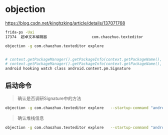 # objection
https://blog.csdn.net/kinghzking/article/details/137071768

```bash
frida-ps -Uai
17374  超卓文本编辑器                    com.chaozhuo.texteditor

objection -g com.chaozhuo.texteditor explore


# context.getPackageManager().getPackageInfo(context.getPackageName(), 64).signatures[0].hashCode()
# context.getPackageManager().getPackageInfo(context.getPackageName(), 64).signatures[0].toByteArray()
android hooking watch class android.content.pm.Signature


```

## 启动命令

> 确认是否调研Signature中的方法
```bash
objection -g com.chaozhuo.texteditor explore   --startup-command "android hooking watch class android.content.pm.Signature"


```


> 确认堆栈信息
```bash
objection -g com.chaozhuo.texteditor explore   --startup-command "android hooking watch class_method android.content.pm.Signature.toByteArray  --dump-args --dump-backtrace --dump-return"


```

